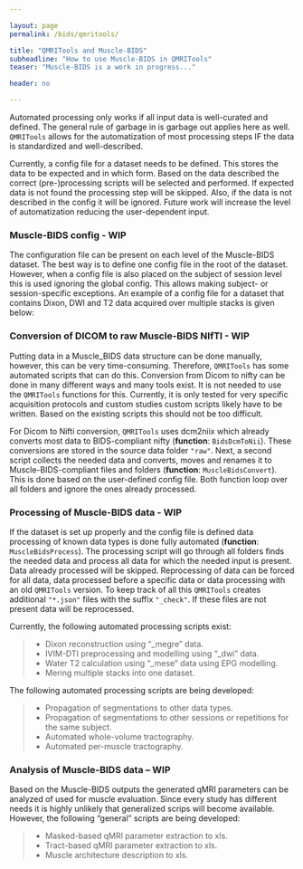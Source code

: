 ```yaml
---

layout: page
permalink: /bids/qmritools/

title: "QMRITools and Muscle-BIDS"
subheadline: "How to use Muscle-BIDS in QMRITools"
teaser: "Muscle-BIDS is a work in progress..."

header: no

---
```


Automated processing only works if all input data is well-curated and defined. The general rule of garbage in is garbage out applies here as well. `QMRITools` allows for the automatization of most processing steps IF the data is standardized and well-described.

Currently, a config file for a dataset needs to be defined. This stores the data to be expected and in which form. Based on the data described the correct (pre-)processing scripts will be selected and performed. If expected data is not found the processing step will be skipped. Also, if the data is not described in the config it will be ignored. Future work will increase the level of automatization reducing the user-dependent input.

### Muscle-BIDS config - WIP

The configuration file can be present on each level of the Muscle-BIDS dataset. The best way is to define one config file in the root of the dataset. However, when a config file is also placed on the subject of session level this is used ignoring the global config. This allows making subject- or session-specific exceptions. 
An example of a config file for a dataset that contains Dixon, DWI and T2 data acquired over multiple stacks is given below:


### Conversion of DICOM to raw Muscle-BIDS NIfTI - WIP

Putting data in a Muscle_BIDS data structure can be done manually, however, this can be very time-consuming. Therefore, `QMRITools` has some automated scripts that can do this. Conversion from Dicom to nifty can be done in many different ways and many tools exist. It is not needed to use the `QMRITools` functions for this. Currently, it is only tested for very specific acquisition protocols and custom studies custom scripts likely have to be written. Based on the existing scripts this should not be too difficult. 

For Dicom to Nifti conversion, `QMRITools` uses dcm2niix which already converts most data to BIDS-compliant nifty (**function**: `BidsDcmToNii`). These conversions are stored in the source data folder `"raw"`. Next, a second script collects the needed data and converts, moves and renames it to Muscle-BIDS-compliant files and folders (**function**: `MuscleBidsConvert`). This is done based on the user-defined config file. Both function loop over all folders and ignore the ones already processed.


### Processing of Muscle-BIDS data - WIP

If the dataset is set up properly and the config file is defined data processing of known data types is done fully automated (**function**: `MuscleBidsProcess`). The processing script will go through all folders finds the needed data and process all data for which the needed input is present. Data already processed will be skipped. Reprocessing of data can be forced for all data, data processed before a specific data or data processing with an old `QMRITools` version. To keep track of all this `QMRITools` creates additional `"*.json"` files with the suffix `"_check"`. If these files are not present data will be reprocessed. 

Currently, the following automated processing scripts exist:

> - Dixon reconstruction using “_megre” data.
> - IVIM-DTI preprocessing and modelling using “_dwi” data.
> - Water T2 calculation using “_mese” data using EPG modelling.
> - Mering multiple stacks into one dataset. 

The following automated processing scripts are being developed:

> - Propagation of segmentations to other data types.
> - Propagation of segmentations to other sessions or repetitions for the same subject.
> - Automated whole-volume tractography.
> - Automated per-muscle tractography.


### Analysis of Muscle-BIDS data – WIP

Based on the Muscle-BIDS outputs the generated qMRI parameters can be analyzed of used for muscle evaluation. Since every study has different needs it is highly unlikely that generalized scrips will become available. However, the following “general” scripts are being developed:

> - Masked-based qMRI parameter extraction to xls.
> - Tract-based qMRI parameter extraction to xls.
> - Muscle architecture description to xls.
